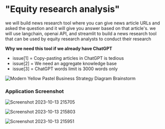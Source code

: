 # "Equity research analysis"

we will build news research tool where you can give news article URLs and asked the question and it will give you answer based on that article's. we will use langchain, openai API, and streamlit to build a news research tool that can be used by equity research analysts to conduct their research

**Why we need this tool if we already have ChatGPT**
- issue[1] = Copy-pasting articles in ChatGPT is tedious
- issue[2] = We need an aggregate knowledge base
- issue[3] = ChatGPT words limit is 3000 words only
  
![Modern Yellow Pastel Business Strategy Diagram Brainstorm](https://github.com/iashishpatel/LLM-projects/assets/85991377/9cbb3842-902c-4df9-84fa-ce9234a6c016)


### Application Screenshot

![Screenshot 2023-10-13 215705](https://github.com/iashishpatel/LLM-projects/assets/85991377/822aa8ca-1297-4a5c-bf08-62a90650047c)

![Screenshot 2023-10-13 215803](https://github.com/iashishpatel/LLM-projects/assets/85991377/f8c7a7da-f2aa-479e-8655-74b4f2db6f62)

![Screenshot 2023-10-13 215951](https://github.com/iashishpatel/LLM-projects/assets/85991377/8df8153c-c937-47b8-afa1-8da263051ee7)



